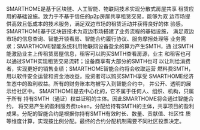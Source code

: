    SMARTHOME是基于区块链、人工智能、物联网技术实现分散式房屋共享
租赁应用的基础设施。致力于不基于信任的p2p房屋共享租赁交易，能够为双
边市场提供高效且低成本的技术服务，满足双边市场的租赁活动并获得良好的体
验感。SMARTHOME基于区块链技术为双边市场搭建了业务流程的基础设施，
满足双边市场的信息查询、智能开锁看房、智能合约履行协议、服务摩擦处理等
业务需求；SMARTHOME智能系统利用物联网设备盈余的算力产生SMTH，通
过SMTH能激励业主上传租赁房屋信息，租客可以购买SMTH查看房源，业主
和租客也可以通过SMTH实现租赁交易流转；设备商享有大部分的SMTH也可
以让利给消费者，实现更好的销售业绩；SMARTHOME智能合约将会收取运营
燃料费SMTH，用以软件安全运营和资金池收益，投资者可以购买SMTH享受
SMARTHOME经济生态中的盈利权益。所有的财务账本均被写入到智能合约中，
并公开、透明的展示给社区中。
    SMARTHOME是去中心化的，它不属于任何人、组织、机构，只属于所有
持有SMTH（通证）权益证明的主体。因此SMARTHOME将会通过智能合约，
将交易产生的盈利服务费token，分配给持有SMTH的主体，共享项目的盈利
成果。分配的智能合约是根据你持有SMTH有效时长、数量、贡献值、社区性
质等维度计算，实现按比例分配。最终的合约分配机制需要不同社区投票决定。

